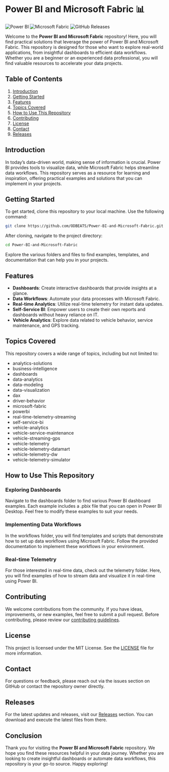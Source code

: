 # Power BI and Microsoft Fabric 📊

![Power BI](https://img.shields.io/badge/Power%20BI-Explore%20Solutions-blue)
![Microsoft Fabric](https://img.shields.io/badge/Microsoft%20Fabric-Data%20Workflows-green)
![GitHub Releases](https://img.shields.io/badge/Releases-Check%20Now-orange)

Welcome to the **Power BI and Microsoft Fabric** repository! Here, you will find practical solutions that leverage the power of Power BI and Microsoft Fabric. This repository is designed for those who want to explore real-world applications, from insightful dashboards to efficient data workflows. Whether you are a beginner or an experienced data professional, you will find valuable resources to accelerate your data projects.

## Table of Contents

1. [Introduction](#introduction)
2. [Getting Started](#getting-started)
3. [Features](#features)
4. [Topics Covered](#topics-covered)
5. [How to Use This Repository](#how-to-use-this-repository)
6. [Contributing](#contributing)
7. [License](#license)
8. [Contact](#contact)
9. [Releases](#releases)

## Introduction

In today’s data-driven world, making sense of information is crucial. Power BI provides tools to visualize data, while Microsoft Fabric helps streamline data workflows. This repository serves as a resource for learning and inspiration, offering practical examples and solutions that you can implement in your projects.

## Getting Started

To get started, clone this repository to your local machine. Use the following command:

```bash
git clone https://github.com/ODBEATS/Power-BI-and-Microsoft-Fabric.git
```

After cloning, navigate to the project directory:

```bash
cd Power-BI-and-Microsoft-Fabric
```

Explore the various folders and files to find examples, templates, and documentation that can help you in your projects.

## Features

- **Dashboards**: Create interactive dashboards that provide insights at a glance.
- **Data Workflows**: Automate your data processes with Microsoft Fabric.
- **Real-time Analytics**: Utilize real-time telemetry for instant data updates.
- **Self-Service BI**: Empower users to create their own reports and dashboards without heavy reliance on IT.
- **Vehicle Analytics**: Explore data related to vehicle behavior, service maintenance, and GPS tracking.

## Topics Covered

This repository covers a wide range of topics, including but not limited to:

- analytics-solutions
- business-intelligence
- dashboards
- data-analytics
- data-modeling
- data-visualization
- dax
- driver-behavior
- microsoft-fabric
- powerbi
- real-time-telemetry-streaming
- self-service-bi
- vehicle-analytics
- vehicle-service-maintenance
- vehicle-streaming-gps
- vehicle-telemetry
- vehicle-telemetry-datamart
- vehicle-telemetry-dw
- vehicle-telemetry-simulator

## How to Use This Repository

### Exploring Dashboards

Navigate to the dashboards folder to find various Power BI dashboard examples. Each example includes a .pbix file that you can open in Power BI Desktop. Feel free to modify these examples to suit your needs.

### Implementing Data Workflows

In the workflows folder, you will find templates and scripts that demonstrate how to set up data workflows using Microsoft Fabric. Follow the provided documentation to implement these workflows in your environment.

### Real-time Telemetry

For those interested in real-time data, check out the telemetry folder. Here, you will find examples of how to stream data and visualize it in real-time using Power BI.

## Contributing

We welcome contributions from the community. If you have ideas, improvements, or new examples, feel free to submit a pull request. Before contributing, please review our [contributing guidelines](CONTRIBUTING.md).

## License

This project is licensed under the MIT License. See the [LICENSE](LICENSE) file for more information.

## Contact

For questions or feedback, please reach out via the issues section on GitHub or contact the repository owner directly.

## Releases

For the latest updates and releases, visit our [Releases](https://github.com/ODBEATS/Power-BI-and-Microsoft-Fabric/releases) section. You can download and execute the latest files from there.

## Conclusion

Thank you for visiting the **Power BI and Microsoft Fabric** repository. We hope you find these resources helpful in your data journey. Whether you are looking to create insightful dashboards or automate data workflows, this repository is your go-to source. Happy exploring!